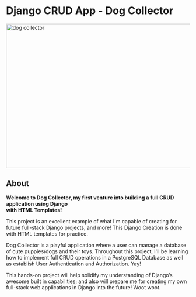 # Django CRUD App - Dog Collector

<img width="687" height="395" alt="dog collector" src="https://github.com/user-attachments/assets/bea3ced6-bea7-47e9-bc02-d11e9de05bba" />

## About

**Welcome to Dog Collector, my first venture into building a full CRUD application using Django <br> with HTML Templates!** 

This project is an excellent example of what I'm capable of creating for future full-stack Django projects, and more! This Django Creation is done with HTML templates for practice. 

Dog Collector is a playful application where a user can manage a database of cute puppies/dogs and their toys. Throughout this project, I'll be learning how to implement full CRUD operations in a PostgreSQL Database as well as establish User Authentication and Authorization. Yay!

This hands-on project will help solidify my understanding of Django’s awesome built in capabilities; and also will prepare me for creating my own full-stack web applications in Django into the future! Woot woot. 

